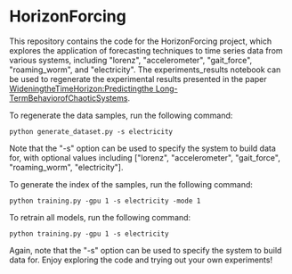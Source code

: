 # HorizonForcing

This repository contains the code for the HorizonForcing project, which explores the application of forecasting techniques to time series data from various systems, including "lorenz", "accelerometer", "gait_force", "roaming_worm", and "electricity". The experiments_results notebook can be used to regenerate the experimental results presented in the paper [WideningtheTimeHorizon:Predictingthe Long-TermBehaviorofChaoticSystems](https://yong-zhuang.github.io/assets/pdf/zhuang2022hf/paper.pdf).

To regenerate the data samples, run the following command:

```
python generate_dataset.py -s electricity
```

Note that the "-s" option can be used to specify the system to build data for, with optional values including ["lorenz", "accelerometer", "gait_force", "roaming_worm", "electricity"].

To generate the index of the samples, run the following command:

```
python training.py -gpu 1 -s electricity -mode 1
```

To retrain all models, run the following command:

```
python training.py -gpu 1 -s electricity
```

Again, note that the "-s" option can be used to specify the system to build data for. Enjoy exploring the code and trying out your own experiments!